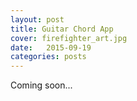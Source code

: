 ```yaml
---
layout: post
title: Guitar Chord App
cover: firefighter_art.jpg
date:	2015-09-19
categories: posts
---
```


Coming soon...
